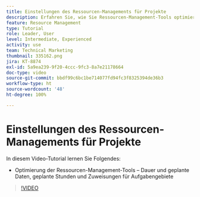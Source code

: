 ```yaml
---
title: Einstellungen des Ressourcen-Managements für Projekte
description: Erfahren Sie, wie Sie Ressourcen-Management-Tools optimieren – Zeiträume und geplante Daten, geplante Stunden und Zuweisungen von Aufgabengebieten.
feature: Resource Management
type: Tutorial
role: Leader, User
level: Intermediate, Experienced
activity: use
team: Technical Marketing
thumbnail: 335162.png
jira: KT-8874
exl-id: 5a9ea239-9f20-4ccc-9fc3-8a7e21178664
doc-type: video
source-git-commit: bbdf99c6bc1be714077fd94fc3f8325394de36b3
workflow-type: ht
source-wordcount: '48'
ht-degree: 100%

---
```


# Einstellungen des Ressourcen-Managements für Projekte

In diesem Video-Tutorial lernen Sie Folgendes:

* Optimierung der Ressourcen-Management-Tools – Dauer und geplante Daten, geplante Stunden und Zuweisungen für Aufgabengebiete

>[!VIDEO](https://video.tv.adobe.com/v/335162/?quality=12&learn=on&enablevpops=1)

